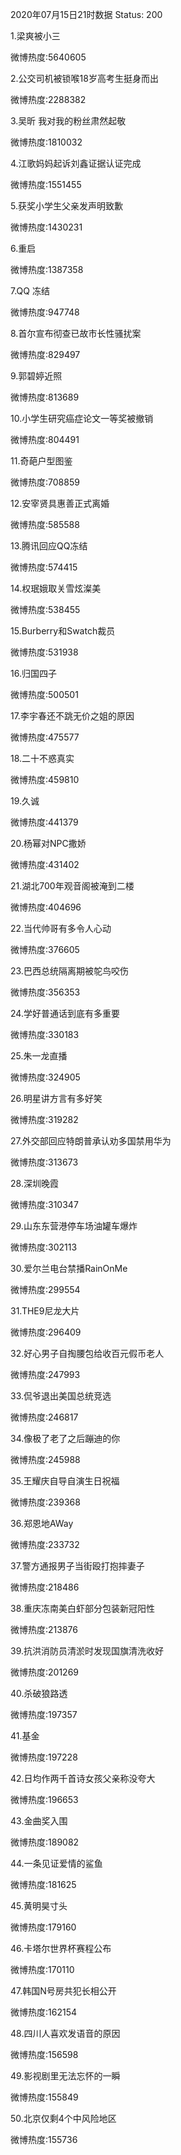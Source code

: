 2020年07月15日21时数据
Status: 200

1.梁爽被小三

微博热度:5640605

2.公交司机被锁喉18岁高考生挺身而出

微博热度:2288382

3.吴昕 我对我的粉丝肃然起敬

微博热度:1810032

4.江歌妈妈起诉刘鑫证据认证完成

微博热度:1551455

5.获奖小学生父亲发声明致歉

微博热度:1430231

6.重启

微博热度:1387358

7.QQ 冻结

微博热度:947748

8.首尔宣布彻查已故市长性骚扰案

微博热度:829497

9.郭碧婷近照

微博热度:813689

10.小学生研究癌症论文一等奖被撤销

微博热度:804491

11.奇葩户型图鉴

微博热度:708859

12.安宰贤具惠善正式离婚

微博热度:585588

13.腾讯回应QQ冻结

微博热度:574415

14.权珉娥取关雪炫澯美

微博热度:538455

15.Burberry和Swatch裁员

微博热度:531938

16.归国四子

微博热度:500501

17.李宇春还不跳无价之姐的原因

微博热度:475577

18.二十不惑真实

微博热度:459810

19.久诚

微博热度:441379

20.杨幂对NPC撒娇

微博热度:431402

21.湖北700年观音阁被淹到二楼

微博热度:404696

22.当代帅哥有多令人心动

微博热度:376605

23.巴西总统隔离期被鸵鸟咬伤

微博热度:356353

24.学好普通话到底有多重要

微博热度:330183

25.朱一龙直播

微博热度:324905

26.明星讲方言有多好笑

微博热度:319282

27.外交部回应特朗普承认劝多国禁用华为

微博热度:313673

28.深圳晚霞

微博热度:310347

29.山东东营港停车场油罐车爆炸

微博热度:302113

30.爱尔兰电台禁播RainOnMe

微博热度:299554

31.THE9尼龙大片

微博热度:296409

32.好心男子自掏腰包给收百元假币老人

微博热度:247993

33.侃爷退出美国总统竞选

微博热度:246817

34.像极了老了之后蹦迪的你

微博热度:245988

35.王耀庆自导自演生日祝福

微博热度:239368

36.郑恩地AWay

微博热度:233732

37.警方通报男子当街殴打抱摔妻子

微博热度:218486

38.重庆冻南美白虾部分包装新冠阳性

微博热度:213876

39.抗洪消防员清淤时发现国旗清洗收好

微博热度:201269

40.杀破狼路透

微博热度:197357

41.基金

微博热度:197228

42.日均作两千首诗女孩父亲称没夸大

微博热度:196653

43.金曲奖入围

微博热度:189082

44.一条见证爱情的鲨鱼

微博热度:181625

45.黄明昊寸头

微博热度:179160

46.卡塔尔世界杯赛程公布

微博热度:170110

47.韩国N号房共犯长相公开

微博热度:162154

48.四川人喜欢发语音的原因

微博热度:156598

49.影视剧里无法忘怀的一瞬

微博热度:155849

50.北京仅剩4个中风险地区

微博热度:155736

